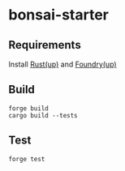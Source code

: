 # bonsai-starter

## Requirements

Install [Rust(up)](https://rustup.rs/) and [Foundry(up)](https://getfoundry.sh/)

## Build

```
forge build
cargo build --tests
```

## Test

```
forge test
```